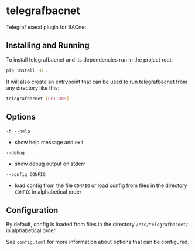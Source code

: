 # telegrafbacnet

Telegraf execd plugin for BACnet.

## Installing and Running

To install telegrafbacnet and its dependencies run in the project root:
```sh
pip install -U .
```

It will also create an entrypoint that can be used to run telegrafbacnet from any
directory like this:
```sh
telegrafbacnet [OPTIONS]
```

## Options

`-h`, `--help`

- show help message and exit

`--debug`

- show debug output on stderr

`--config CONFIG`

- load config from the file `CONFIG` or load config from files in the directory
  `CONFIG` in alphabetical order

## Configuration

By default, config is loaded from files in the directory `/etc/telegrafbacnet/` in
alphabetical order.

See `config.toml` for more information about options that can be configured.
